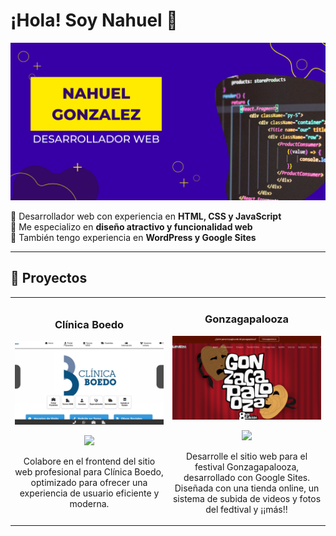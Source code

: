 # ¡Hola! Soy Nahuel 👋

![Banner de mi perfil](https://github.com/nahuel-gonzalezz/nahuel-gonzalezz/blob/main/banner.png)

🚀 Desarrollador web con experiencia en **HTML, CSS y JavaScript**  
🎨 Me especializo en **diseño atractivo y funcionalidad web**  
📌 También tengo experiencia en **WordPress y Google Sites**  

---

## 🚀 Proyectos

<table>
<tr>
<td width="50%">
<h3 align="center">Clínica Boedo</h3>
<div align="center">
<a href="https://www.clinicaboedo.com.ar/" target="_blank">
<img src="https://github.com/nahuel-gonzalezz/nahuel-gonzalezz/blob/main/miniatura1.png" width="400" alt="Clínica Boedo"></a>
<p>
<a href="https://www.clinicaboedo.com.ar/" target="_blank">
<img src="https://img.shields.io/badge/Ver%20Sitio%20Web-3498db?style=for-the-badge&logo=google-chrome&logoColor=white">
</a>
</p>
<p>Colabore en el frontend del sitio web profesional para Clínica Boedo, optimizado para ofrecer una experiencia de usuario eficiente y moderna.</p>
</div>
</td>

<td width="50%">
<h3 align="center">Gonzagapalooza</h3>
<div align="center">                                       
<a href="https://sites.google.com/view/gonzagapalooza-2024/inicio" target="_blank">
<img src="https://github.com/nahuel-gonzalezz/nahuel-gonzalezz/blob/main/miniatura2.png" width="400" alt="Gonzagapalooza 2024"></a>
<p>
<a href="https://sites.google.com/view/gonzagapalooza-2024/inicio" target="_blank">
<img src="https://img.shields.io/badge/Ver%20Sitio%20Web-3498db?style=for-the-badge&logo=google-chrome&logoColor=white">
</a>
</p>
<p>Desarrolle el sitio web para el festival Gonzagapalooza, desarrollado con Google Sites. Diseñada con una tienda online, un sistema de subida de videos y fotos del fedtival y ¡¡más!!</p>
</div>                                                             
</td>
</tr>
</table>

